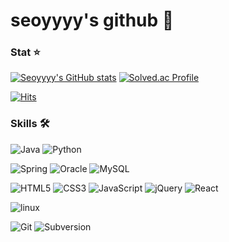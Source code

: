 # seoyyyy's github 🙌
### Stat ⭐
[![Seoyyyy's GitHub stats](https://github-readme-stats.vercel.app/api?username=seoyyyy&&show_icons=true&theme=dracula)](https://github.com/anuraghazra/github-readme-stats)   [![Solved.ac Profile](http://mazassumnida.wtf/api/v2/generate_badge?boj=tjdud1994)](https://solved.ac/tjdud1994/)

[![Hits](https://hits.seeyoufarm.com/api/count/incr/badge.svg?url=https%3A%2F%2Fgithub.com%2Fseoyyyy&count_bg=%2379C83D&title_bg=%23555555&icon=&icon_color=%23E7E7E7&title=hits&edge_flat=false)](https://hits.seeyoufarm.com)
### Skills 🛠️

![Java](https://img.shields.io/badge/Java-007396.svg?&style=for-the-badge&logo=Java&logoColor=white)
![Python](https://img.shields.io/badge/Python-3776AB.svg?&style=for-the-badge&logo=Python&logoColor=white)
  <br/>
  
![Spring](https://img.shields.io/badge/Spring-6DB33F.svg?&style=for-the-badge&logo=Spring&logoColor=white)
![Oracle](https://img.shields.io/badge/Oracle-F80000.svg?&style=for-the-badge&logo=Oracle&logoColor=white)
![MySQL](https://img.shields.io/badge/MySQL-4479A1.svg?&style=for-the-badge&logo=MySQL&logoColor=white)

![HTML5](https://img.shields.io/badge/HTML5-E34F26.svg?&style=for-the-badge&logo=HTML5&logoColor=white)
![CSS3](https://img.shields.io/badge/CSS3-1572B6.svg?&style=for-the-badge&logo=CSS3&logoColor=white)
![JavaScript](https://img.shields.io/badge/JavaScript-F7DF1E.svg?&style=for-the-badge&logo=JavaScript&logoColor=white)
![jQuery](https://img.shields.io/badge/jquery-0769AD?style=for-the-badge&logo=jquery&logoColor=white)
![React](https://img.shields.io/badge/react-61DAFB?style=for-the-badge&logo=react&logoColor=black)


![linux](https://img.shields.io/badge/linux-FCC624?style=for-the-badge&logo=linux&logoColor=black)

![Git](https://img.shields.io/badge/Git-F05032.svg?&style=for-the-badge&logo=Git&logoColor=white)
![Subversion](https://img.shields.io/badge/Subversion-809CC9.svg?&style=for-the-badge&logo=Git&logoColor=white)
